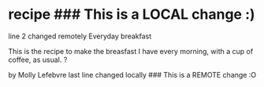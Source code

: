# recipe ### This is a LOCAL change :)
line 2 changed remotely Everyday breakfast

This is the recipe to make the breasfast I have every morning, with a cup of coffee, as usual. ?

by Molly Lefebvre
last line changed locally ### This is a REMOTE change :O
